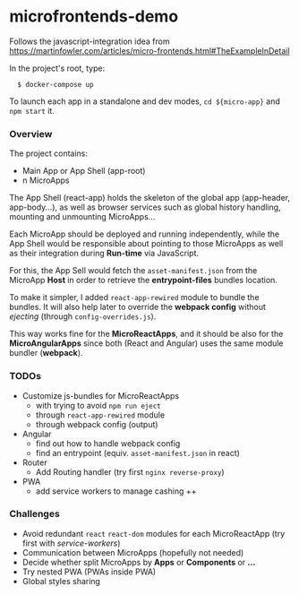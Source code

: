 # microfrontends-demo

Follows the javascript-integration idea from https://martinfowler.com/articles/micro-frontends.html#TheExampleInDetail

In the project's root, type:

```
  $ docker-compose up
```

To launch each app in a standalone and dev modes, ``cd ${micro-app}`` and ``npm start`` it.

### Overview
The project contains:
 - Main App or App Shell (app-root)
 - n MicroApps
 
The App Shell (react-app) holds the skeleton of the global app (app-header, app-body...), as well as browser services such as global history handling, mounting and unmounting MicroApps...

Each MicroApp should be deployed and running independently, while the App Shell would be responsible about pointing to those MicroApps as well as their integration during **Run-time** via JavaScript.

For this, the App Sell would fetch the ``asset-manifest.json`` from the MicroApp **Host** in order to retrieve the **entrypoint-files** bundles location.

To make it simpler, I added ``react-app-rewired`` module to bundle the bundles.
It will also help later to override the **webpack config** without *ejecting* (through ``config-overrides.js``).

This way works fine for the **MicroReactApps**, and it should be also for the **MicroAngularApps** since both (React and Angular) uses the same module bundler (**webpack**). 

### TODOs
* Customize js-bundles for MicroReactApps
  - with trying to avoid ``npm run eject``
  - through ``react-app-rewired`` module
  - through webpack config (output)
* Angular
  - find out how to handle webpack config
  - find an entrypoint (equiv. ``asset-manifest.json`` in react)
* Router
  - Add Routing handler (try first ``nginx reverse-proxy``)
* PWA
  - add service workers to manage cashing ++

### Challenges
* Avoid redundant ``react`` ``react-dom`` modules for each MicroReactApp (try first with *service-workers*)
* Communication between MicroApps (hopefully not needed)
* Decide whether split MicroApps by **Apps** or **Components** or **...**
* Try nested PWA (PWAs inside PWA)
* Global styles sharing
